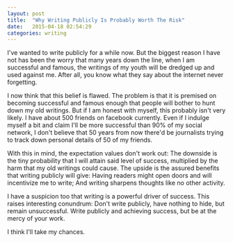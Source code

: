 ```yaml
---
layout: post
title:  "Why Writing Publicly Is Probably Worth The Risk"
date:   2015-04-18 02:54:29
categories: writing
---
```


I've wanted to write publicly for a while now. But the biggest reason I have not has been the worry that many years down the line, when I am successful and famous, the writings of my youth will be dredged up and used against me. After all, you know what they say about the internet never forgetting.

I now think that this belief is flawed. The problem is that it is premised on becoming successful and famous enough that people will bother to hunt down my old writings. But if I am honest with myself, this probably isn't very likely. I have about 500 friends on facebook currently. Even if I indulge myself a bit and claim I'll be more successful than 90% of my social network, I don't believe that 50 years from now there'd be journalists trying to track down personal details of 50 of my friends.

With this in mind, the expectation values don't work out: The downside is the tiny probability that I will attain said level of success, multiplied by the harm that my old writings could cause. The upside is the assured benefits that writing publicly will give: Having readers might open doors and will incentivize me to write; And writing sharpens thoughts like no other activity.

I have a suspicion too that writing is a powerful driver of success. This raises interesting conundrum: Don't write publicly, have nothing to hide, but remain unsuccessful. Write publicly and achieving success, but be at the mercy of your work.

I think I'll take my chances.
